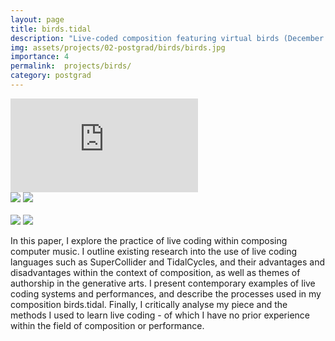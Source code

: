 ```yaml
---
layout: page
title: birds.tidal
description: "Live-coded composition featuring virtual birds (December 2018)"
img: assets/projects/02-postgrad/birds/birds.jpg
importance: 4
permalink:  projects/birds/
category: postgrad
---
```



<div class="row">
    <div class="col-sm mt-1 mt-md-0">
        <div class ="embed-responsive embed-responsive-16by9"><iframe src="https://player.vimeo.com/video/422576582?title=0&amp;byline=0&amp;portrait=0&amp;color=ffffff" frameborder="0" webkitallowfullscreen mozallowfullscreen allowfullscreen></iframe></div>
    </div>
</div>
<div class="caption">
    <a href="https://www.apple.com/iphone/"><img src="https://img.shields.io/badge/Platform-iPhone-yellow?style=flat-square&logo=apple"></a>
    <a href="http://tidalcycles.org/"><img src="https://img.shields.io/badge/Environment-TidalCycles-orange?style=flat-square&logo=haskell&logoColor=white"></a>
    <!-- <a href="https://github.com/sambilbow/solar/"><img src="https://img.shields.io/badge/Code-GitHub-blue?style=flat-square&logo=github&logoColor=white"></a> -->
    <br>
    <br>
    <a href="https://www.sussex.ac.uk/study/modules/postgraduate/2023/804W3-composition-practice-"><img src="https://img.shields.io/badge/Module-Composition-red?style=flat-square&logo=todoist&logoColor=white"></a>
    <a href="../assets/projects/02-postgrad/birds/essay.pdf"><img src="https://img.shields.io/badge/Coursework-Essay-green?style=flat-square&logo=readthedocs&logoColor=white"></a>
</div>

In this paper, I explore the practice of live coding within composing computer music. I outline existing research into the use of live coding languages such as SuperCollider and TidalCycles, and their advantages and disadvantages within the context of composition, as well as themes of authorship in the generative arts. I present contemporary examples of live coding systems and performances, and describe the processes used in my composition birds.tidal. Finally, I critically analyse my piece and the methods I used to learn live coding - of which I have no prior experience within the field of composition or performance.